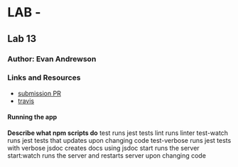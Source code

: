 # LAB - 

## Lab 13

### Author: Evan Andrewson

### Links and Resources
* [submission PR](https://github.com/evanandrewson-401-advanced-javascript/auth-favorites/pull/1)
* [travis](https://travis-ci.com/evanandrewson-401-advanced-javascript/auth-favorites)

#### Running the app

**Describe what npm scripts do**
test
    runs jest tests
lint
    runs linter
test-watch
    runs jest tests that updates upon changing code
test-verbose
    runs jest tests with verbose
jsdoc
    creates docs using jsdoc
start
    runs the server
start:watch
    runs the server and restarts server upon changing code